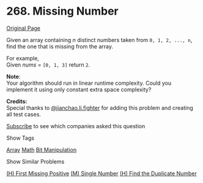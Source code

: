 # 268. Missing Number

[Original Page](https://leetcode.com/problems/missing-number/)

Given an array containing _n_ distinct numbers taken from `0, 1, 2, ..., n`, find the one that is missing from the array.

For example,  
Given _nums_ = `[0, 1, 3]` return `2`.

**Note**:  
Your algorithm should run in linear runtime complexity. Could you implement it using only constant extra space complexity?

**Credits:**  
Special thanks to [@jianchao.li.fighter](https://leetcode.com/discuss/user/jianchao.li.fighter) for adding this problem and creating all test cases.

<div>

[Subscribe](/subscribe/) to see which companies asked this question

</div>

<div>

<div id="tags" class="btn btn-xs btn-warning">Show Tags</div>

<span class="hidebutton">[Array](/tag/array/) [Math](/tag/math/) [Bit Manipulation](/tag/bit-manipulation/)</span></div>

<div>

<div id="similar" class="btn btn-xs btn-warning">Show Similar Problems</div>

<span class="hidebutton">[(H) First Missing Positive](/problems/first-missing-positive/) [(M) Single Number](/problems/single-number/) [(H) Find the Duplicate Number](/problems/find-the-duplicate-number/)</span></div>